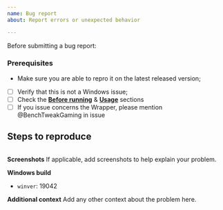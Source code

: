 ```yaml
---
name: Bug report
about: Report errors or unexpected behavior

---
```

Before submitting a bug report:

### Prerequisites

* Make sure you are able to repro it on the latest released version;
* [ ] Verify that this is not a Windows issue;
* [ ] Check the [**Before running**](https://github.com/farag2/Windows-10-Sophia-Script#fire-before-running-fire) & [**Usage**](https://github.com/farag2/Windows-10-Sophia-Script#usage) sections
* [ ] If you issue concerns the Wrapper, please mention @BenchTweakGaming in issue

**Steps to reproduce**
------------------

```powershell


```

**Screenshots**
If applicable, add screenshots to help explain your problem.

**Windows build**
- `winver`: 19042

**Additional context**
Add any other context about the problem here.
